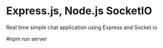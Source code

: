# Express.js, Node.js SocketIO
Real time simple chat application using Express and Socket.io

#npm run server 
